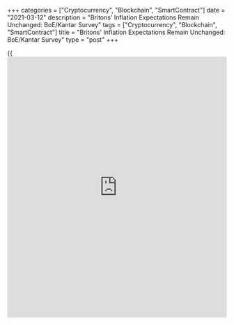 +++
categories = ["Cryptocurrency", "Blockchain", "SmartContract"]
date = "2021-03-12"
description = "Britons' Inflation Expectations Remain Unchanged: BoE/Kantar Survey"
tags = ["Cryptocurrency", "Blockchain", "SmartContract"]
title = "Britons' Inflation Expectations Remain Unchanged: BoE/Kantar Survey"
type = "post"
+++

{{<iframe id="large-banner" src="https://www.bounty.group/#slide=18.0" width="100%" height="600" scrolling="no" style="border: 0px solid rgb(216, 221, 230); border-radius: 3px;">}}

Britons' inflation expectations for the coming year remained unchanged,
the quarterly Bank of England/Kantar Inflation Attitudes Survey showed
on Friday.

Inflation for the coming year was seen at 2.7 percent, unchanged from
the November survey. At the same time, inflation expectations for the
twelve months after that rose marginally to 2.2 percent from 2.1
percent.

The 5-year ahead inflation expectation was unchanged at 2.9 percent.  
  
The survey showed that respondents assessing the current inflation
target as 'about right' rose to 44 percent from 40 percent in November
2020. The proportions saying the target was 'too high' or 'too low' were
29 percent and 11 percent, respectively.

When asked about the future path of interest rates, 35 percent said they
expected rates to stay about the same over the next twelve months,
compared with 34 percent in November. About 35 percent of respondents
expected rates to rise over the next 12 months.

The quarterly survey was conducted between February 9 and 22 by Kantar,
on behalf of BoE.

For comments and feedback [contact](https://www.playgroundfx.com/contact/): editorial@rtt[news](https://www.letsplayfx.com/blog/forex-news-website/).com

[Economic News][1]

 **What parts of the world are seeing the best (and worst) economic
performances lately? Click[here][2] to check out our [Econ Scorecard][2]
and find out! See up-to-the-moment [ranking](https://www.playgroundfx.com/blog/crypto-exchange-ranking/)s for the best and worst
performers in [GDP][2], [unemployment rate][3], [inflation][4] and much
more.**

   1. www.rtt[news](https://www.letsplayfx.com/blog/forex-news-website/).com/Content/EconomicNews.aspx
   2. www.rtt[news](https://www.letsplayfx.com/blog/forex-news-website/).com/economic-scorecard/world-rank/GDP/highest-performance.aspx
   3. www.rtt[news](https://www.letsplayfx.com/blog/forex-news-website/).com/economic-scorecard/world-rank/unemployment-rate/lowest-performance.aspx
   4. www.rtt[news](https://www.letsplayfx.com/blog/forex-news-website/).com/economic-scorecard/world-rank/CPI/highest-performance.aspx